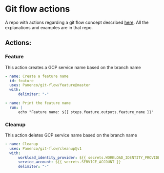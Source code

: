 # Git flow actions

A repo with actions regarding a git flow concept described [here](https://github.com/doichev-kostia/git-flow-poc).
All the explanations and examples are in that repo.

## Actions:

### Feature

This action creates a GCP service name based on the branch name

```yml
- name: Create a feature name
  id: feature
  uses: Panenco/git-flow/feature@master
  with:
      delimiter: "-"

- name: Print the feature name
  run: |
      echo "Feature name: ${{ steps.feature.outputs.feature_name }}"
```

### Cleanup

This action deletes GCP service name based on the branch name

```yml
- name: Cleanup
  uses: Panenco/git-flow/cleanup@v1
  with:
      workload_identity_provider: ${{ secrets.WORKLOAD_IDENTITY_PROVIDER }}
      service_account: ${{ secrets.SERVICE_ACCOUNT }}
      delimiter: "-"
```
